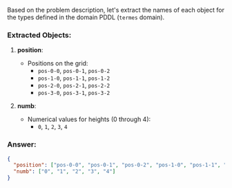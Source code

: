 Based on the problem description, let's extract the names of each object for the types defined in the domain PDDL (`termes` domain).

### Extracted Objects:
1. **position**:
   - Positions on the grid:
     - `pos-0-0`, `pos-0-1`, `pos-0-2`
     - `pos-1-0`, `pos-1-1`, `pos-1-2`
     - `pos-2-0`, `pos-2-1`, `pos-2-2`
     - `pos-3-0`, `pos-3-1`, `pos-3-2`

2. **numb**:
   - Numerical values for heights (0 through 4):
     - `0`, `1`, `2`, `3`, `4`

### Answer:
```json
{
  "position": ["pos-0-0", "pos-0-1", "pos-0-2", "pos-1-0", "pos-1-1", "pos-1-2", "pos-2-0", "pos-2-1", "pos-2-2", "pos-3-0", "pos-3-1", "pos-3-2"],
  "numb": ["0", "1", "2", "3", "4"]
}
```